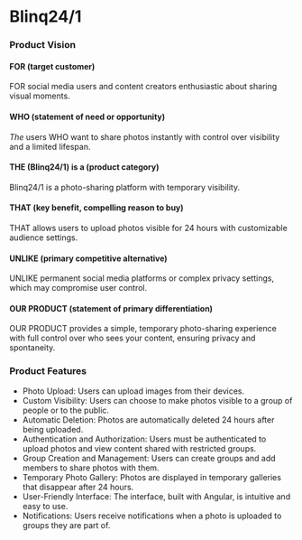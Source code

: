 ﻿# **Blinq24/1**
### Product Vision
#### FOR (target customer)
FOR social media users and content creators enthusiastic about sharing visual moments.

#### WHO (statement of need or opportunity)
*The* users WHO want to share photos instantly with control over visibility and a limited lifespan.

#### THE (Blinq24/1) is a (product category)
Blinq24/1 is a photo-sharing platform with temporary visibility.

#### THAT (key benefit, compelling reason to buy)
THAT allows users to upload photos visible for 24 hours with customizable audience settings.

#### UNLIKE (primary competitive alternative)
UNLIKE permanent social media platforms or complex privacy settings, which may compromise user control.

#### OUR PRODUCT (statement of primary differentiation)
OUR PRODUCT provides a simple, temporary photo-sharing experience with full control over who sees your content, ensuring privacy and spontaneity.

### Product Features
- Photo Upload: Users can upload images from their devices.
- Custom Visibility: Users can choose to make photos visible to a group of people or to the public.
- Automatic Deletion: Photos are automatically deleted 24 hours after being uploaded.
- Authentication and Authorization: Users must be authenticated to upload photos and view content shared with restricted groups.
- Group Creation and Management: Users can create groups and add members to share photos with them.
- Temporary Photo Gallery: Photos are displayed in temporary galleries that disappear after 24 hours.
- User-Friendly Interface: The interface, built with Angular, is intuitive and easy to use.
- Notifications: Users receive notifications when a photo is uploaded to groups they are part of.
